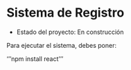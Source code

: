<h1> Sistema de Registro</h1>

- Estado del proyecto: En construcción

Para ejecutar el sistema, debes poner:

‘’’npm install react’’’
